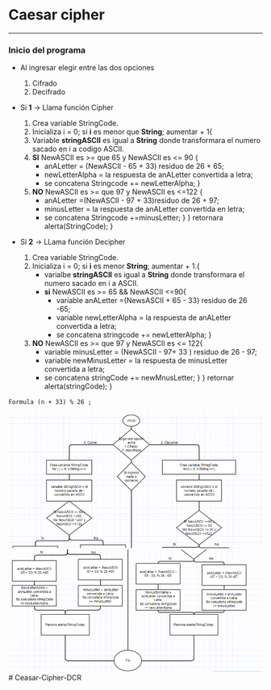 # Caesar cipher
___
### Inicio del programa
* Al ingresar elegir entre las dos opciones
     1. Cifrado 
     2. Decifrado

* Si **1** -> Llama función Cipher
    1. Crea variable StringCode.
    2. Inicializa i = 0; si **i** es menor que **String**; aumentar + 1{
    3. Variable **stringASCII** es igual a **String** donde transformara el numero sacado en i a codigo ASCII.
    4. **SI** NewASCII es >= que 65 y NewASCII es <= 90 {
         * anALetter = (NewASCII - 65 + 33) residuo de 26 + 65;
         * newLetterAlpha = la respuesta de anALetter convertida a letra;
         * se concatena Stringcode += newLetterAlpha;
    }
    5. **NO** NewASCII es >= que 97 y NewASCII es <=122 {
        * anALetter =(NewASCII - 97 + 33)residuo de 26 + 97;
        * minusLetter = la respuesta de anALetter convertida en letra;
        * se concatena Stringcode +=minusLetter;
    }
    }
    retornara alerta(StringCode);
}
* Si **2** -> LLama función Decipher
    1. Crea variable StringCode.
    2. Inicializa i = 0; si **i** es menor **String**; aumentar + 1.{
        * varialbe **stringASCII** es igual a **String** donde transformara el numero sacado en i a ASCII.
        * **si** NewASCII es >= 65 && NewASCII <=90{
            * variable anALetter =(NewsASCII + 65 - 33) residuo de 26 -65;
            * variable newLetterAlpha = la respuesta de anALetter convertida a letra;
            * se concatena stringcode += newLetterAlpha;
        }
    3. **NO** NewASCII es >= que 97 y NewASCII es <= 122{
        * variable minusLetter = (NewASCII - 97+ 33 ) residuo de 26 - 97;
        * variable newMinusLetter = la respuesta de minusLetter convertida a letra;
        * se concatena stringCode += newMnusLetter;
    }
}
retornar alerta(stringCode);
}

~~~
Formula (n + 33) % 26 ; 
~~~
![](Imagenes/flujo1.PNG)
![](Imagenes/flujo2.PNG)# Ceasar-Cipher-DCR
